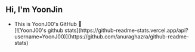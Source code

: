 ## Hi, I'm YoonJin
<ul>
 <li>This is YoonJ00's GitHub 👀</li>
 [![YoonJ00's github stats](https://github-readme-stats.vercel.app/api?username=YoonJ00)](https://github.com/anuraghazra/github-readme-stats)
</ul>
<!--
**YoonJ00/YoonJ00** is a ✨ _special_ ✨ repository because its `README.md` (this file) appears on your GitHub profile.

Here are some ideas to get you started:

- 🔭 I’m currently working on ...
- 🌱 I’m currently learning ...
- 👯 I’m looking to collaborate on ...
- 🤔 I’m looking for help with ...
- 💬 Ask me about ...
- 📫 How to reach me: ...
- 😄 Pronouns: ...
- ⚡ Fun fact: ...
-->
